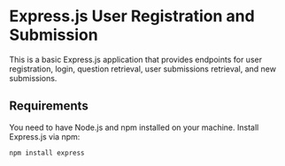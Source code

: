 # Express.js User Registration and Submission

This is a basic Express.js application that provides endpoints for user registration, login, question retrieval, user submissions retrieval, and new submissions.

## Requirements

You need to have Node.js and npm installed on your machine. Install Express.js via npm:

```bash
npm install express
